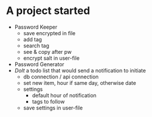 # A project started

- Password Keeper
    - save encrypted in file
    - add tag
    - search tag
    - see & copy after pw
    - encrypt salt in user-file
- Password Generator
- *DoIt*
    a todo list that would send a notification to initiate
    - db connection / api connection
    - set new item, hour if same day, otherwise date
    - settings
        - default hour of notification
        - tags to follow
    - save settings in user-file